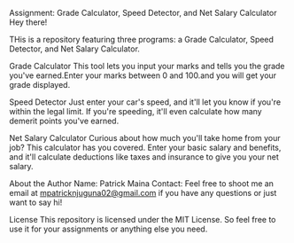 Assignment: Grade Calculator, Speed Detector, and Net Salary Calculator
Hey there!

 THis is a repository featuring three programs: a Grade Calculator, Speed Detector, and Net Salary Calculator. 

Grade Calculator
This  tool lets you input your marks and tells you the grade you've earned.Enter your marks between 0 and 100.and you will get your grade displayed.

Speed Detector
Just enter your car's speed, and it'll let you know if you're within the legal limit. If you're speeding, it'll even calculate how many demerit points you've earned.

Net Salary Calculator
Curious about how much you'll take home from your job? This calculator has you covered. Enter your basic salary and benefits, and it'll calculate deductions like taxes and insurance to give you your net salary.

About the Author
Name: Patrick Maina
Contact: Feel free to shoot me an email at mpatricknjuguna02@gmail.com if you have any questions or just want to say hi!

License
This repository is licensed under the MIT License. So feel free to use it for your assignments or anything else you need.

